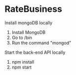 # RateBusiness

Install mongoDB locally
1. Install MongoDB
2. Go to <mongodb-install-directory>/bin 
3. Run the command "mongod"

Start the back-end API locally
1. npm install
2. npm start
